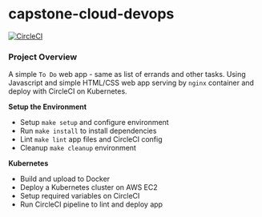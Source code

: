 # capstone-cloud-devops

[![CircleCI](https://circleci.com/gh/nullobsidian/capstone-cloud-devops/tree/main.svg?style=svg)](https://circleci.com/gh/nullobsidian/capstone-cloud-devops/tree/main)

### Project Overview

A simple `To Do` web app - same as list of errands and other tasks. Using Javascript and simple HTML/CSS web app serving by `nginx` container and deploy with CircleCI on Kubernetes.

**Setup the Environment**
- Setup `make setup` and configure environment
- Run `make install` to install dependencies
- Lint `make lint` app files and CircleCI config
- Cleanup `make cleanup` environment

**Kubernetes**
- Build and upload to Docker
- Deploy a Kubernetes cluster on AWS EC2
- Setup required variables on CircleCI
- Run CircleCI pipeline to lint and deploy app

